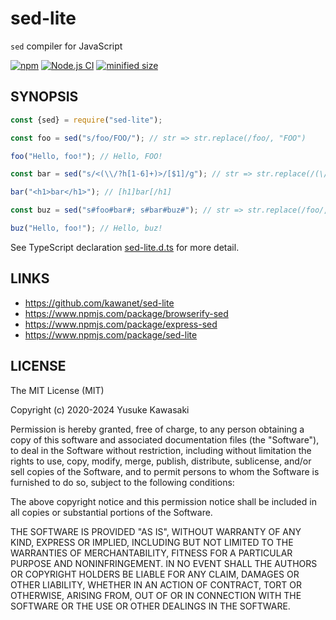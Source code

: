 # sed-lite

`sed` compiler for JavaScript

[![npm](https://img.shields.io/npm/v/sed-lite.svg)](https://www.npmjs.com/package/sed-lite)
[![Node.js CI](https://github.com/kawanet/sed-lite/workflows/Node.js%20CI/badge.svg?branch=master)](https://github.com/kawanet/sed-lite/actions/)
[![minified size](https://img.shields.io/bundlephobia/min/sed-lite)](https://cdn.jsdelivr.net/npm/sed-lite/dist/sed-lite.min.js)

## SYNOPSIS

```js
const {sed} = require("sed-lite");

const foo = sed("s/foo/FOO/"); // str => str.replace(/foo/, "FOO")

foo("Hello, foo!"); // Hello, FOO!

const bar = sed("s/<(\\/?h[1-6]+)>/[$1]/g"); // str => str.replace(/(\/?h[1-6]+)>/g, "[$1]")

bar("<h1>bar</h1>"); // [h1]bar[/h1]

const buz = sed("s#foo#bar#; s#bar#buz#"); // str => str.replace(/foo/, "bar").replace(/bar/, "buz")

buz("Hello, foo!"); // Hello, buz!
```

See TypeScript declaration
[sed-lite.d.ts](https://github.com/kawanet/sed-lite/blob/master/types/sed-lite.d.ts)
for more detail.

## LINKS

- https://github.com/kawanet/sed-lite
- https://www.npmjs.com/package/browserify-sed
- https://www.npmjs.com/package/express-sed
- https://www.npmjs.com/package/sed-lite

## LICENSE

The MIT License (MIT)

Copyright (c) 2020-2024 Yusuke Kawasaki

Permission is hereby granted, free of charge, to any person obtaining a copy
of this software and associated documentation files (the "Software"), to deal
in the Software without restriction, including without limitation the rights
to use, copy, modify, merge, publish, distribute, sublicense, and/or sell
copies of the Software, and to permit persons to whom the Software is
furnished to do so, subject to the following conditions:

The above copyright notice and this permission notice shall be included in all
copies or substantial portions of the Software.

THE SOFTWARE IS PROVIDED "AS IS", WITHOUT WARRANTY OF ANY KIND, EXPRESS OR
IMPLIED, INCLUDING BUT NOT LIMITED TO THE WARRANTIES OF MERCHANTABILITY,
FITNESS FOR A PARTICULAR PURPOSE AND NONINFRINGEMENT. IN NO EVENT SHALL THE
AUTHORS OR COPYRIGHT HOLDERS BE LIABLE FOR ANY CLAIM, DAMAGES OR OTHER
LIABILITY, WHETHER IN AN ACTION OF CONTRACT, TORT OR OTHERWISE, ARISING FROM,
OUT OF OR IN CONNECTION WITH THE SOFTWARE OR THE USE OR OTHER DEALINGS IN THE
SOFTWARE.
